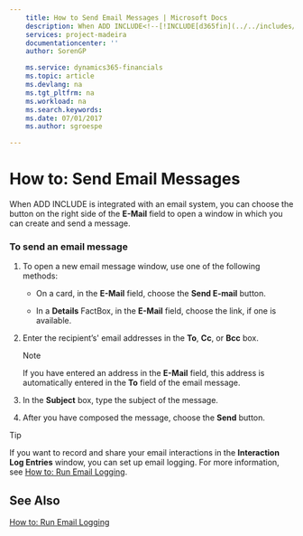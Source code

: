 ```yaml
---
    title: How to Send Email Messages | Microsoft Docs
    description: When ADD INCLUDE<!--[!INCLUDE[d365fin](../../includes/d365fin_md.md)]--> is integrated with an email system, you can choose the button on the right side of the **E-Mail** field to open a window in which you can create and send a message.
    services: project-madeira
    documentationcenter: ''
    author: SorenGP

    ms.service: dynamics365-financials
    ms.topic: article
    ms.devlang: na
    ms.tgt_pltfrm: na
    ms.workload: na
    ms.search.keywords:
    ms.date: 07/01/2017
    ms.author: sgroespe

---
```

# How to: Send Email Messages
When ADD INCLUDE<!--[!INCLUDE[d365fin](../../includes/d365fin_md.md)]--> is integrated with an email system, you can choose the button on the right side of the **E-Mail** field to open a window in which you can create and send a message.  
  
### To send an email message  
  
1.  To open a new email message window, use one of the following methods:  
  
    -   On a card, in the **E-Mail** field, choose the **Send E-mail** button.  
  
    -   In a **Details** FactBox, in the **E-Mail** field, choose the link, if one is available.  
  
2.  Enter the recipient’s' email addresses in the **To**, **Cc**, or **Bcc** box.  
  
    > [!NOTE]  
    >  If you have entered an address in the **E-Mail** field, this address is automatically entered in the **To** field of the email message.  
  
3.  In the **Subject** box, type the subject of the message.  
  
4.  After you have composed the message, choose the **Send** button.  
  
> [!TIP]  
>  If you want to record and share your email interactions in the **Interaction Log Entries** window, you can set up email logging. For more information, see [How to: Run Email Logging](../FullExperience/how-to-run-email-logging.md).  
  
## See Also  
 [How to: Run Email Logging](../FullExperience/how-to-run-email-logging.md)